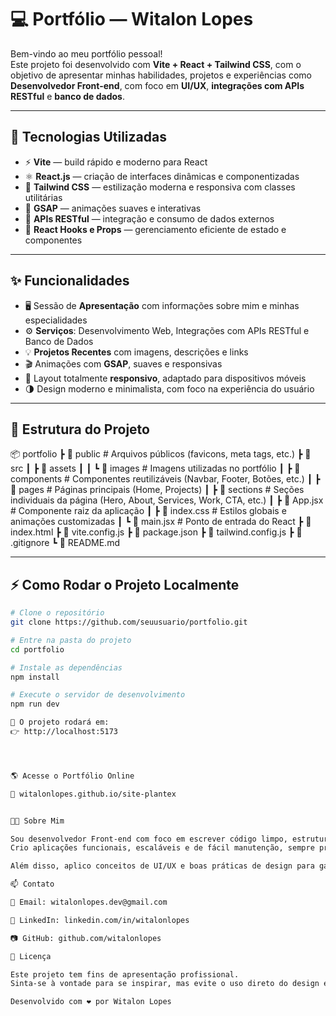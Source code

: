 # 💻 Portfólio — Witalon Lopes

Bem-vindo ao meu portfólio pessoal!  
Este projeto foi desenvolvido com **Vite + React + Tailwind CSS**, com o objetivo de apresentar minhas habilidades, projetos e experiências como **Desenvolvedor Front-end**, com foco em **UI/UX**, **integrações com APIs RESTful** e **banco de dados**.

---

## 🚀 Tecnologias Utilizadas

- ⚡ **Vite** — build rápido e moderno para React  
- ⚛️ **React.js** — criação de interfaces dinâmicas e componentizadas  
- 🎨 **Tailwind CSS** — estilização moderna e responsiva com classes utilitárias  
- 🧩 **GSAP** — animações suaves e interativas  
- 🔗 **APIs RESTful** — integração e consumo de dados externos  
- 🧠 **React Hooks e Props** — gerenciamento eficiente de estado e componentes  

---

## ✨ Funcionalidades

- 🖥️ Sessão de **Apresentação** com informações sobre mim e minhas especialidades  
- ⚙️ **Serviços**: Desenvolvimento Web, Integrações com APIs RESTful e Banco de Dados  
- 💡 **Projetos Recentes** com imagens, descrições e links  
- 🎬 Animações com **GSAP**, suaves e responsivas  
- 📱 Layout totalmente **responsivo**, adaptado para dispositivos móveis  
- 🌗 Design moderno e minimalista, com foco na experiência do usuário  

---

## 📂 Estrutura do Projeto

📦 portfolio
┣ 📂 public # Arquivos públicos (favicons, meta tags, etc.)
┣ 📂 src
┃ ┣ 📂 assets
┃ ┃ ┗ 📂 images # Imagens utilizadas no portfólio
┃ ┣ 📂 components # Componentes reutilizáveis (Navbar, Footer, Botões, etc.)
┃ ┣ 📂 pages # Páginas principais (Home, Projects)
┃ ┣ 📂 sections # Seções individuais da página (Hero, About, Services, Work, CTA, etc.)
┃ ┣ 📜 App.jsx # Componente raiz da aplicação
┃ ┣ 📜 index.css # Estilos globais e animações customizadas
┃ ┗ 📜 main.jsx # Ponto de entrada do React
┣ 📜 index.html
┣ 📜 vite.config.js
┣ 📜 package.json
┣ 📜 tailwind.config.js
┣ 📜 .gitignore
┗ 📜 README.md


---

## ⚡ Como Rodar o Projeto Localmente

```bash
# Clone o repositório
git clone https://github.com/seuusuario/portfolio.git

# Entre na pasta do projeto
cd portfolio

# Instale as dependências
npm install

# Execute o servidor de desenvolvimento
npm run dev

📍 O projeto rodará em:
👉 http://localhost:5173




🌎 Acesse o Portfólio Online

🔗 witalonlopes.github.io/site-plantex


🧑‍💻 Sobre Mim

Sou desenvolvedor Front-end com foco em escrever código limpo, estruturado e performático.
Crio aplicações funcionais, escaláveis e de fácil manutenção, sempre priorizando a experiência do usuário.

Além disso, aplico conceitos de UI/UX e boas práticas de design para garantir que cada projeto seja eficiente, agradável e intuitivo na interação.

📫 Contato

📧 Email: witalonlopes.dev@gmail.com

💼 LinkedIn: linkedin.com/in/witalonlopes

📷 GitHub: github.com/witalonlopes

🏁 Licença

Este projeto tem fins de apresentação profissional.
Sinta-se à vontade para se inspirar, mas evite o uso direto do design e dos textos sem autorização.

Desenvolvido com ❤️ por Witalon Lopes